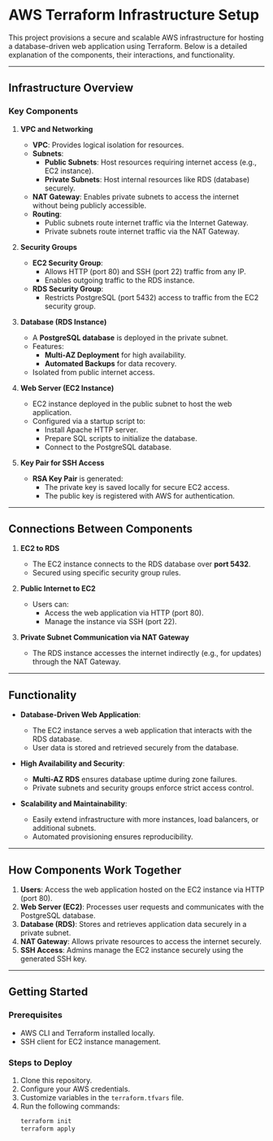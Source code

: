 # AWS Terraform Infrastructure Setup

This project provisions a secure and scalable AWS infrastructure for hosting a database-driven web application using Terraform. Below is a detailed explanation of the components, their interactions, and functionality.

---

## **Infrastructure Overview**

### **Key Components**

1. **VPC and Networking**
   - **VPC**: Provides logical isolation for resources.
   - **Subnets**:
     - **Public Subnets**: Host resources requiring internet access (e.g., EC2 instance).
     - **Private Subnets**: Host internal resources like RDS (database) securely.
   - **NAT Gateway**: Enables private subnets to access the internet without being publicly accessible.
   - **Routing**:
     - Public subnets route internet traffic via the Internet Gateway.
     - Private subnets route internet traffic via the NAT Gateway.

2. **Security Groups**
   - **EC2 Security Group**:
     - Allows HTTP (port 80) and SSH (port 22) traffic from any IP.
     - Enables outgoing traffic to the RDS instance.
   - **RDS Security Group**:
     - Restricts PostgreSQL (port 5432) access to traffic from the EC2 security group.

3. **Database (RDS Instance)**
   - A **PostgreSQL database** is deployed in the private subnet.
   - Features:
     - **Multi-AZ Deployment** for high availability.
     - **Automated Backups** for data recovery.
   - Isolated from public internet access.

4. **Web Server (EC2 Instance)**
   - EC2 instance deployed in the public subnet to host the web application.
   - Configured via a startup script to:
     - Install Apache HTTP server.
     - Prepare SQL scripts to initialize the database.
     - Connect to the PostgreSQL database.

5. **Key Pair for SSH Access**
   - **RSA Key Pair** is generated:
     - The private key is saved locally for secure EC2 access.
     - The public key is registered with AWS for authentication.

---

## **Connections Between Components**

1. **EC2 to RDS**
   - The EC2 instance connects to the RDS database over **port 5432**.
   - Secured using specific security group rules.

2. **Public Internet to EC2**
   - Users can:
     - Access the web application via HTTP (port 80).
     - Manage the instance via SSH (port 22).

3. **Private Subnet Communication via NAT Gateway**
   - The RDS instance accesses the internet indirectly (e.g., for updates) through the NAT Gateway.

---

## **Functionality**

- **Database-Driven Web Application**:
  - The EC2 instance serves a web application that interacts with the RDS database.
  - User data is stored and retrieved securely from the database.

- **High Availability and Security**:
  - **Multi-AZ RDS** ensures database uptime during zone failures.
  - Private subnets and security groups enforce strict access control.

- **Scalability and Maintainability**:
  - Easily extend infrastructure with more instances, load balancers, or additional subnets.
  - Automated provisioning ensures reproducibility.

---

## **How Components Work Together**

1. **Users**: Access the web application hosted on the EC2 instance via HTTP (port 80).
2. **Web Server (EC2)**: Processes user requests and communicates with the PostgreSQL database.
3. **Database (RDS)**: Stores and retrieves application data securely in a private subnet.
4. **NAT Gateway**: Allows private resources to access the internet securely.
5. **SSH Access**: Admins manage the EC2 instance securely using the generated SSH key.

---

## **Getting Started**

### **Prerequisites**
- AWS CLI and Terraform installed locally.
- SSH client for EC2 instance management.

### **Steps to Deploy**
1. Clone this repository.
2. Configure your AWS credentials.
3. Customize variables in the `terraform.tfvars` file.
4. Run the following commands:
   ```bash
   terraform init
   terraform apply

